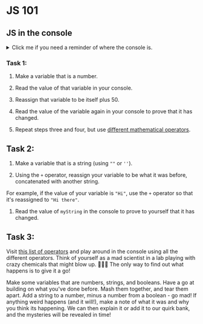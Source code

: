 # JS 101

## JS in the console

<details>
<summary>Click me if you need a reminder of where the console is.</summary>
 To access the console, right click anywhere on the browser page and click inspect, or you can use the ctrl-shift-i keyboard shortcut on Windows or command-option-i on Mac. Then go to the tab labelled Console.
</details>

### Task 1:

1. Make a variable that is a number.


2. Read the value of that variable in your console.

3. Reassign that variable to be itself plus 50.

4. Read the value of the variable again in your console to prove that it has changed.

5. Repeat steps three and four, but use [different mathematical operators](https://www.w3schools.com/js/js_arithmetic.asp).

## Task 2:

1. Make a variable that is a string (using `""` or `''`).

2. Using the `+` operator, reassign your variable to be what it was before, concatenated with another string.

For example, if the value of your variable is `"Hi"`, use the `+` operator so that it's reassigned to `"Hi there"`.

1. Read the value of `myString` in the console to prove to yourself that it has changed.

## Task 3:

Visit [this list of operators](https://www.w3schools.com/js/js_operators.asp) and play around in the console using all the different operators. Think of yourself as a mad scientist in a lab playing with crazy chemicals that might blow up. 🧪🧑‍🔬 The only way to find out what happens is to give it a go!

Make some variables that are numbers, strings, and booleans. Have a go at building on what you've done before. Mash them together, and tear them apart. Add a string to a number, minus a number from a boolean - go mad! If anything weird happens (and it will!), make a note of what it was and why you think its happening. We can then explain it or add it to our quirk bank, and the mysteries will be revealed in time!
